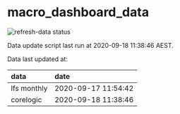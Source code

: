 
<!-- README.md is generated from README.Rmd. Please edit that file -->

# macro\_dashboard\_data

<!-- badges: start -->

![refresh-data
status](https://github.com/MattCowgill/macro_dashboard_data/workflows/refresh-data/badge.svg)

<!-- badges: end -->

Data update script last run at 2020-09-18 11:38:46 AEST.

Data last updated at:

| data        | date                |
| :---------- | :------------------ |
| lfs monthly | 2020-09-17 11:54:42 |
| corelogic   | 2020-09-18 11:38:46 |
